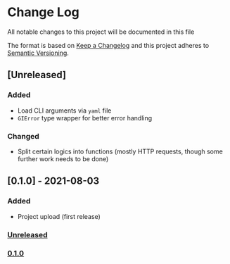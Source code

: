 # Change Log
All notable changes to this project will be documented in this file

The format is based on [Keep a Changelog](http://keepachangelog.com/)
and this project adheres to [Semantic Versioning](http://semver.org/).

## [Unreleased]
### Added
- Load CLI arguments via `yaml` file
- `GIError` type wrapper for better error handling

### Changed
- Split certain logics into functions (mostly HTTP requests, though some further work needs to be done)

## [0.1.0] - 2021-08-03
### Added
- Project upload (first release)

### [Unreleased](https://github.com/appositum/gitignore/compare/0.1.0...dev)
### [0.1.0](https://github.com/appositum/gitignore/releases/tag/0.1.0)
